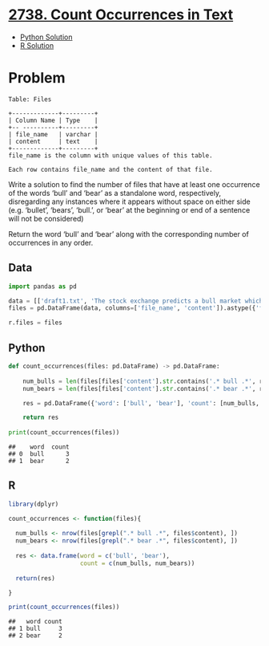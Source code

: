 
# [2738. Count Occurrences in Text](https://leetcode.com/problems/count-occurrences-in-text/)

- [Python Solution](#python)
- [R Solution](#r)

# Problem

    Table: Files

    +-------------+---------+
    | Column Name | Type    |
    +-- ----------+---------+
    | file_name   | varchar |
    | content     | text    |
    +-------------+---------+
    file_name is the column with unique values of this table. 

    Each row contains file_name and the content of that file.

Write a solution to find the number of files that have at least one
occurrence of the words ‘bull’ and ‘bear’ as a standalone word,
respectively, disregarding any instances where it appears without space
on either side (e.g. ‘bullet’, ‘bears’, ‘bull.’, or ‘bear’ at the
beginning or end of a sentence will not be considered)

Return the word ‘bull’ and ‘bear’ along with the corresponding number of
occurrences in any order.

## Data

``` python
import pandas as pd

data = [['draft1.txt', 'The stock exchange predicts a bull market which would make many investors happy.'], ['draft2.txt', 'The stock exchange predicts a bull market which would make many investors happy, but analysts warn of possibility of too much optimism and that in fact we are awaiting a bear market.'], ['final.txt', 'The stock exchange predicts a bull market which would make many investors happy, but analysts warn of possibility of too much optimism and that in fact we are awaiting a bear market. As always predicting the future market is an uncertain game and all investors should follow their instincts and best practices.']]
files = pd.DataFrame(data, columns=['file_name', 'content']).astype({'file_name':'object', 'content':'object'})

r.files = files
```

## Python

``` python
def count_occurrences(files: pd.DataFrame) -> pd.DataFrame:
    
    num_bulls = len(files[files['content'].str.contains('.* bull .*', regex = True)])
    num_bears = len(files[files['content'].str.contains('.* bear .*', regex = True)])

    res = pd.DataFrame({'word': ['bull', 'bear'], 'count': [num_bulls, num_bears]})

    return res
  
print(count_occurrences(files))
```

    ##    word  count
    ## 0  bull      3
    ## 1  bear      2

## R

``` r
library(dplyr)

count_occurrences <- function(files){
  
  num_bulls <- nrow(files[grepl(".* bull .*", files$content), ])
  num_bears <- nrow(files[grepl(".* bear .*", files$content), ])
  
  res <- data.frame(word = c('bull', 'bear'), 
                    count = c(num_bulls, num_bears))
  
  return(res)

}

print(count_occurrences(files))
```

    ##   word count
    ## 1 bull     3
    ## 2 bear     2
